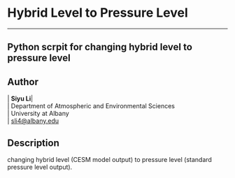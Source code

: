 
**Hybrid Level to Pressure Level**
================
----------
Python scrpit for changing hybrid level to pressure level
----------


Author
--------------
| **Siyu Li**| <br />
| Department of Atmospheric and Environmental Sciences <br />
| University at Albany <br />
| sli4@albany.edu <br />


Description
--------------
changing hybrid level (CESM model output) to pressure level (standard pressure level output).
